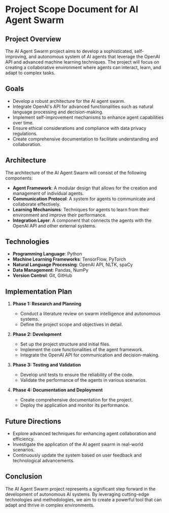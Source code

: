 # Project Scope Document for AI Agent Swarm

## Project Overview
The AI Agent Swarm project aims to develop a sophisticated, self-improving, and autonomous system of AI agents that leverage the OpenAI API and advanced machine learning techniques. The project will focus on creating a collaborative environment where agents can interact, learn, and adapt to complex tasks.

## Goals
- Develop a robust architecture for the AI agent swarm.
- Integrate OpenAI's API for advanced functionalities such as natural language processing and decision-making.
- Implement self-improvement mechanisms to enhance agent capabilities over time.
- Ensure ethical considerations and compliance with data privacy regulations.
- Create comprehensive documentation to facilitate understanding and collaboration.

## Architecture
The architecture of the AI Agent Swarm will consist of the following components:
- **Agent Framework**: A modular design that allows for the creation and management of individual agents.
- **Communication Protocol**: A system for agents to communicate and collaborate effectively.
- **Learning Mechanisms**: Techniques for agents to learn from their environment and improve their performance.
- **Integration Layer**: A component that connects the agents with the OpenAI API and other external systems.

## Technologies
- **Programming Language**: Python
- **Machine Learning Frameworks**: TensorFlow, PyTorch
- **Natural Language Processing**: OpenAI API, NLTK, spaCy
- **Data Management**: Pandas, NumPy
- **Version Control**: Git, GitHub

## Implementation Plan
1. **Phase 1: Research and Planning**
   - Conduct a literature review on swarm intelligence and autonomous systems.
   - Define the project scope and objectives in detail.

2. **Phase 2: Development**
   - Set up the project structure and initial files.
   - Implement the core functionalities of the agent framework.
   - Integrate the OpenAI API for communication and decision-making.

3. **Phase 3: Testing and Validation**
   - Develop unit tests to ensure the reliability of the code.
   - Validate the performance of the agents in various scenarios.

4. **Phase 4: Documentation and Deployment**
   - Create comprehensive documentation for the project.
   - Deploy the application and monitor its performance.

## Future Directions
- Explore advanced techniques for enhancing agent collaboration and efficiency.
- Investigate the application of the AI agent swarm in real-world scenarios.
- Continuously update the system based on user feedback and technological advancements.

## Conclusion
The AI Agent Swarm project represents a significant step forward in the development of autonomous AI systems. By leveraging cutting-edge technologies and methodologies, we aim to create a powerful tool that can adapt and thrive in complex environments.
